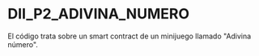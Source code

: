 # DII_P2_ADIVINA_NUMERO
El código trata sobre un smart contract de un minijuego llamado "Adivina número".

